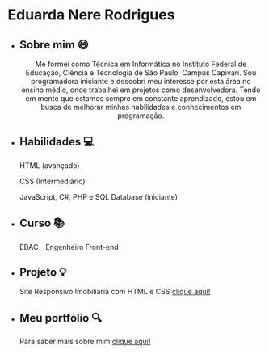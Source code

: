 <!DOCTYPE html>
<html>
<head>
  <meta charset="UTF-8">
</head>
<body>
  <h1>Eduarda Nere Rodrigues</h1>
  <ul>
    <li>
      <h2>Sobre mim 😄</h2>
      <p style="text-align: center;">Me formei como Técnica em Informática no Instituto Federal de Educação, Ciência e Tecnologia de São Paulo, Campus Capivari. Sou programadora iniciante e descobri meu interesse por esta área no ensino médio, onde trabalhei em projetos como desenvolvedora. Tendo em mente que estamos sempre em constante aprendizado, estou em busca de melhorar minhas habilidades e conhecimentos em programação.</p>
    </li>
    <li>
      <h2>Habilidades 💻</h2>
      <p>HTML (avançado)</p>
      <p>CSS (Intermediário)</p>
      <p>JavaScript, C#, PHP e SQL Database (iniciante)</p>
    </li>
    <li>
      <h2>Curso 📚</h2>
      <p>EBAC - Engenheiro Front-end</p>
    </li>
    <li>
      <h2>Projeto 💡</h2>
      <p>Site Responsivo Imobiliária com HTML e CSS
        <a href="https://eduarda-nere.github.io/imobiliaria/" target="_blank">clique aqui!</a>
      </p>
    </li>
    <li>
      <h2>Meu portfólio 🔍</h2>
      <p>Para saber mais sobre mim <a href="https://eduarda-nere.github.io/portfolio/" target="_blank">clique aqui!</a></p>
    </li>
  </ul>
</body>
</html>
